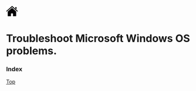 [![Home](/img/home.jpg)](Readme.md)


# Troubleshoot Microsoft Windows OS problems.
### Index 


[Top](#Index)



